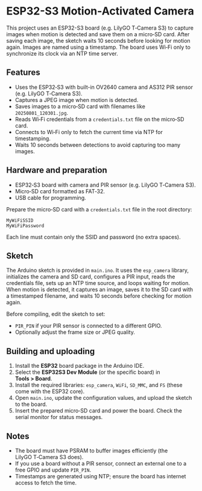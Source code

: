 # ESP32-S3 Motion-Activated Camera

This project uses an ESP32-S3 board (e.g. LilyGO T‑Camera S3) to capture images when motion is detected and save them on a micro‑SD card. After saving each image, the sketch waits 10 seconds before looking for motion again. Images are named using a timestamp. The board uses Wi‑Fi only to synchronize its clock via an NTP time server.

## Features

- Uses the ESP32‑S3 with built-in OV2640 camera and AS312 PIR sensor (e.g. LilyGO T‑Camera S3).
- Captures a JPEG image when motion is detected.
- Saves images to a micro‑SD card with filenames like `20250801_120301.jpg`.
- Reads Wi‑Fi credentials from a `credentials.txt` file on the micro‑SD card.
- Connects to Wi‑Fi only to fetch the current time via NTP for timestamping.
- Waits 10 seconds between detections to avoid capturing too many images.

## Hardware and preparation

- ESP32‑S3 board with camera and PIR sensor (e.g. LilyGO T‑Camera S3).
- Micro‑SD card formatted as FAT‑32.
- USB cable for programming.

Prepare the micro‑SD card with a `credentials.txt` file in the root directory:

```
MyWiFiSSID
MyWiFiPassword
```

Each line must contain only the SSID and password (no extra spaces).

## Sketch

The Arduino sketch is provided in `main.ino`. It uses the `esp_camera` library, initializes the camera and SD card, configures a PIR input, reads the credentials file, sets up an NTP time source, and loops waiting for motion. When motion is detected, it captures an image, saves it to the SD card with a timestamped filename, and waits 10 seconds before checking for motion again.

Before compiling, edit the sketch to set:

- `PIR_PIN` if your PIR sensor is connected to a different GPIO.
- Optionally adjust the frame size or JPEG quality.

## Building and uploading

1. Install the **ESP32** board package in the Arduino IDE.
2. Select the **ESP32S3 Dev Module** (or the specific board) in **Tools > Board**.
3. Install the required libraries: `esp_camera`, `WiFi`, `SD_MMC`, and `FS` (these come with the ESP32 core).
4. Open `main.ino`, update the configuration values, and upload the sketch to the board.
5. Insert the prepared micro‑SD card and power the board. Check the serial monitor for status messages.

## Notes

- The board must have PSRAM to buffer images efficiently (the LilyGO T‑Camera S3 does).
- If you use a board without a PIR sensor, connect an external one to a free GPIO and update `PIR_PIN`.
- Timestamps are generated using NTP; ensure the board has internet access to fetch the time.
